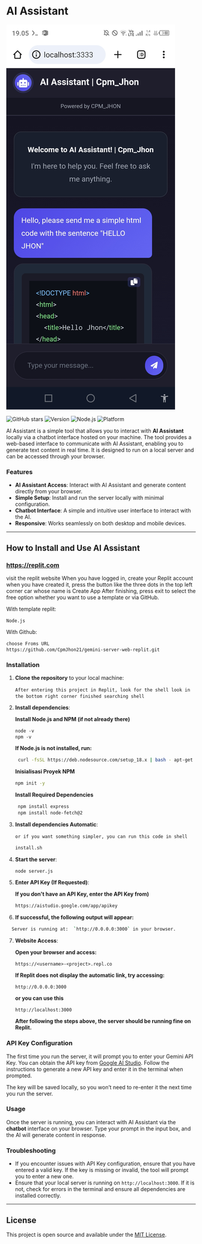 
# AI Assistant

![Banner](Assisten-ai.jpg)

![GitHub stars](https://img.shields.io/github/stars/wanzxploit/GEMINI-SERVER?style=social)
![Version](https://img.shields.io/badge/version-1.0-brightgreen)
![Node.js](https://img.shields.io/badge/node.js-16%2B-blue)
![Platform](https://img.shields.io/badge/platform-linux%20%7C%20termux-lightgrey)

AI Assistant is a simple tool that allows you to interact with **AI Assistant** locally via a chatbot interface hosted on your machine. The tool provides a web-based interface to communicate with AI Assistant, enabling you to generate text content in real time. It is designed to run on a local server and can be accessed through your browser.

### Features

- **AI Assistant Access**: Interact with AI Assistant and generate content directly from your browser.
- **Simple Setup**: Install and run the server locally with minimal configuration.
- **Chatbot Interface**: A simple and intuitive user interface to interact with the AI.
- **Responsive**: Works seamlessly on both desktop and mobile devices.

---

## How to Install and Use AI Assistant

### https://replit.com

visit the replit website When you have logged in, create your Replit account when you have created it, press the button like the three dots in the top left corner car whose name is Create App After finishing, press exit to select the free option whether you want to use a template or via GitHub.

With template replit:
```opsi template replit 
Node.js
```

With Github:

```opsi github 
choose Froms URL
https://github.com/CpmJhon21/gemini-server-web-replit.git
```

### Installation

1. **Clone the repository** to your local machine:

    ```After entering this project in Replit, look for the shell look in the bottom right corner finished searching shell ```

2. **Install dependencies**:


    **Install Node.js and NPM (if not already there)**
    ```
    node -v
    npm -v
    ```
    
    **If Node.js is not installed, run:**
   ```bash
    curl -fsSL https://deb.nodesource.com/setup_18.x | bash - apt-get install -y nodejs
    ```
    
    **Inisialisasi Proyek NPM**
    
    ```bash
    npm init -y
    ```
    
    **Install Required Dependencies**
    
    ```bash
     npm install express
     npm install node-fetch@2 
    ```

3. **Install dependencies Automatic**:

    ```or if you want something simpler, you can run this code in shell ```

    ```bash
    install.sh
    ```
    
4. **Start the server**:

    ```bash
    node server.js
    ```
    
5. **Enter API Key (If Requested)**:
    
    **If you don't have an API Key, enter the API Key from)**

    ```bash
    https://aistudio.google.com/app/apikey
    ```

6. **If successful, the following output will appear:** 

 ```bash
   Server is running at:  `http://0.0.0.0:3000` in your browser.
   ```
   
7. **Website Access**:


   **Open your browser and access:**
    ```php-template
    https://<username>-<project>.repl.co
    ```
    
    **If Replit does not display the automatic link, try accessing:**
    
     ```ccp
    http://0.0.0.0:3000
    ```
    
    **or you can use this**
    
     ```arduino
    http://localhost:3000
    ```
    
    
    **After following the steps above, the server should be running fine on Replit.**
    

### API Key Configuration

The first time you run the server, it will prompt you to enter your Gemini API Key. You can obtain the API key from [Google AI Studio](https://aistudio.google.com/app/apikey). Follow the instructions to generate a new API key and enter it in the terminal when prompted.

The key will be saved locally, so you won’t need to re-enter it the next time you run the server.

### Usage

Once the server is running, you can interact with AI Assistant via the **chatbot** interface on your browser. Type your prompt in the input box, and the AI will generate content in response.

### Troubleshooting

- If you encounter issues with API Key configuration, ensure that you have entered a valid key. If the key is missing or invalid, the tool will prompt you to enter a new one.
- Ensure that your local server is running on `http://localhost:3000`. If it is not, check for errors in the terminal and ensure all dependencies are installed correctly.

---

## License

This project is open source and available under the [MIT License](LICENSE).
